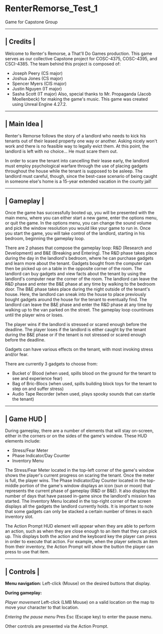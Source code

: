 # RenterRemorse_Test_1
Game for Capstone Group

-----------
| Credits |
-----------
Welcome to Renter's Remorse, a That'll Do Games production.
This game serves as our collective Capstone project for COSC-4375, COSC-4395, and CSCI-4385.
The team behind this project is composed of:
- Joseph Peery (CS major)
- Joshua Jones (CS major)
- Spencer Myers (CIS major)
- Justin Nguyen (IT major)
- Sasha Scott (IT major)
Also, special thanks to Mr. Propaganda (Jacob Moellenbeck) for making the game's music.
This game was created using Unreal Engine 4.27.2.

-------------
| Main Idea |
-------------
Renter's Remorse follows the story of a landlord who needs to kick his tenants out of their leased property one way or another.
Asking nicely won't work and there is no feasible way to legally evict them. At this point, the landlord is left with no choice...
He must scare them out. 

In order to scare the tenant into cancelling their lease early, the landlord must employ psychological warfare through the use
of placing gadgets throughout the house while the tenant is supposed to be asleep. The landlord must careful, though, since the
best-case scenario of being caught in someone else's home is a 15-year extended vacation in the county jail!

------------
| Gameplay |
------------
Once the game has successfully booted up, you will be presented with the main menu, where you can either start a new game, enter the
options menu, or quit the game. 
In the options menu, you can change the sound volume and pick the window resolution you would like your game to run in.
Once you start the game, you will take control of the landlord, starting in his bedroom, beginning the gameplay loop.

There are 2 phases that compose the gameplay loop: R&D (Research and Development) and B&E (Breaking and Entering).
The R&D phase takes place during the day in the landlord's bedroom, where he can purchase gadgets and learn more about the tenant.
Gadgets bought from the computer can then be picked up on a table in the opposite corner of the room.
The landlord can buy gadgets and view facts about the tenant by using the landlord's computer near the corner of the room.
The landlord can leave the R&D phase and enter the B&E phase at any time by walking to the bedroom door.
The B&E phase takes place during the night outside of the tenant's house. Here, the landlord can sneak into the house to place previously 
bought gadgets around the house for the tenant to eventually find. 
The landlord can leave the B&E phase and enter the R&D phase at any time by walking up to the van parked on the street.
The gameplay loop countinues until the player wins or loses. 

The player wins if the landlord is stressed or scared enough before the deadline. 
The player loses if the landlord is either caught by the tenant during the B&E phase or if the tenant is not stressed or scared enough before the deadline.

Gadgets can have various effects on the tenant, with most invoking stress and/or fear. 

There are currently 3 gadgets to choose from:
- Bucket o' Blood (when used, spills blood on the ground for the tenant to see and experience fear)
- Bag of Bric-Blocs (when used, spills building block toys for the tenant to step on and suffer stress)
- Audio Tape Recorder (when used, plays spooky sounds that can startle the tenant)

------------
| Game HUD |
------------
During gameplay, there are a number of elements that will stay on-screen, either in the corners or on the sides of the game's window.
These HUD elements include:
- Stress/Fear Meter
- Phase Indicator/Day Counter
- Inventory Menu

The Stress/Fear Meter located in the top-left corner of the game's window shows the player's current progress on scaring the tenant. Once
the meter is full, the player wins.
The Phase Indicator/Day Counter located in the top-middle portion of the game's window displays an icon (sun or moon) that represents the 
current phase of gameplay (R&D or B&E). It also displays the number of days that have passed in-game since the landlord's mission has started.
The Inventory Menu located in the top-right corner of the screen displays all the gadgets the landlord currently holds. It is important to note
that some gadgets can only be stacked a certain number of times in each inventory slot.

The Action Prompt HUD element will appear when they are able to perform an action, such as when they are close enough to an item that they can pick up.
This displays both the action and the keyboard key the player can press in order to execute that action. For example, when the player selects an item
from their inventory, the Action Prompt will show the button the player can press to use that item.


------------
| Controls |
------------
**Menu navigation:**
Left-click (Mouse) on the desired buttons that display.

**During gameplay:**

*Player movement*
Left-click (LMB Mouse) on a valid location on the map to move your character to that location.

*Entering the pause menu*
Pres Esc (Escape key) to enter the pause menu.

Other controls are presented via the Action Prompt.
